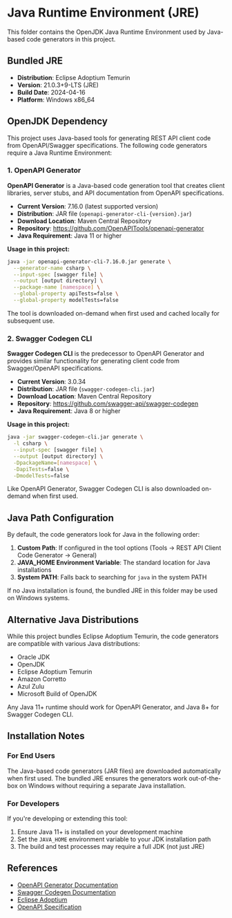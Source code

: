 # Java Runtime Environment (JRE)

This folder contains the OpenJDK Java Runtime Environment used by Java-based code generators in this project.

## Bundled JRE

- **Distribution**: Eclipse Adoptium Temurin
- **Version**: 21.0.3+9-LTS (JRE)
- **Build Date**: 2024-04-16
- **Platform**: Windows x86_64

## OpenJDK Dependency

This project uses Java-based tools for generating REST API client code from OpenAPI/Swagger specifications. The following code generators require a Java Runtime Environment:

### 1. OpenAPI Generator

**OpenAPI Generator** is a Java-based code generation tool that creates client libraries, server stubs, and API documentation from OpenAPI specifications.

- **Current Version**: 7.16.0 (latest supported version)
- **Distribution**: JAR file (`openapi-generator-cli-{version}.jar`)
- **Download Location**: Maven Central Repository
- **Repository**: https://github.com/OpenAPITools/openapi-generator
- **Java Requirement**: Java 11 or higher

**Usage in this project:**
```bash
java -jar openapi-generator-cli-7.16.0.jar generate \
  --generator-name csharp \
  --input-spec [swagger file] \
  --output [output directory] \
  --package-name [namespace] \
  --global-property apiTests=false \
  --global-property modelTests=false
```

The tool is downloaded on-demand when first used and cached locally for subsequent use.

### 2. Swagger Codegen CLI

**Swagger Codegen CLI** is the predecessor to OpenAPI Generator and provides similar functionality for generating client code from Swagger/OpenAPI specifications.

- **Current Version**: 3.0.34
- **Distribution**: JAR file (`swagger-codegen-cli.jar`)
- **Download Location**: Maven Central Repository
- **Repository**: https://github.com/swagger-api/swagger-codegen
- **Java Requirement**: Java 8 or higher

**Usage in this project:**
```bash
java -jar swagger-codegen-cli.jar generate \
  -l csharp \
  --input-spec [swagger file] \
  --output [output directory] \
  -DpackageName=[namespace] \
  -DapiTests=false \
  -DmodelTests=false
```

Like OpenAPI Generator, Swagger Codegen CLI is also downloaded on-demand when first used.

## Java Path Configuration

By default, the code generators look for Java in the following order:

1. **Custom Path**: If configured in the tool options (Tools → REST API Client Code Generator → General)
2. **JAVA_HOME Environment Variable**: The standard location for Java installations
3. **System PATH**: Falls back to searching for `java` in the system PATH

If no Java installation is found, the bundled JRE in this folder may be used on Windows systems.

## Alternative Java Distributions

While this project bundles Eclipse Adoptium Temurin, the code generators are compatible with various Java distributions:

- Oracle JDK
- OpenJDK
- Eclipse Adoptium Temurin
- Amazon Corretto
- Azul Zulu
- Microsoft Build of OpenJDK

Any Java 11+ runtime should work for OpenAPI Generator, and Java 8+ for Swagger Codegen CLI.

## Installation Notes

### For End Users

The Java-based code generators (JAR files) are downloaded automatically when first used. The bundled JRE ensures the generators work out-of-the-box on Windows without requiring a separate Java installation.

### For Developers

If you're developing or extending this tool:

1. Ensure Java 11+ is installed on your development machine
2. Set the `JAVA_HOME` environment variable to your JDK installation path
3. The build and test processes may require a full JDK (not just JRE)

## References

- [OpenAPI Generator Documentation](https://openapi-generator.tech/)
- [Swagger Codegen Documentation](https://github.com/swagger-api/swagger-codegen/wiki)
- [Eclipse Adoptium](https://adoptium.net/)
- [OpenAPI Specification](https://www.openapis.org/)
